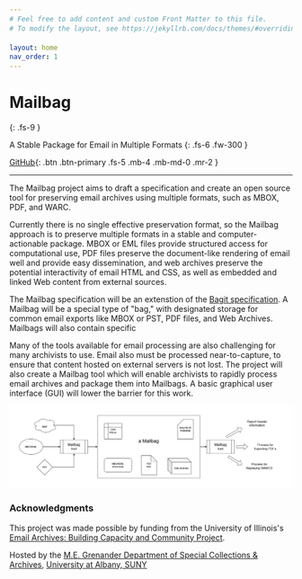 ```yaml
---
# Feel free to add content and custom Front Matter to this file.
# To modify the layout, see https://jekyllrb.com/docs/themes/#overriding-theme-defaults

layout: home
nav_order: 1
---
```


# Mailbag
{: .fs-9 }

A Stable Package for Email in Multiple Formats
{: .fs-6 .fw-300 }

[GitHub](https://github.com/UAlbanyArchives/mailbag){: .btn .btn-primary .fs-5 .mb-4 .mb-md-0 .mr-2 }

---

The Mailbag project aims to draft a specification and create an open source tool for preserving email archives using multiple formats, such as MBOX, PDF, and WARC.

Currently there is no single effective preservation format, so the Mailbag approach is to preserve multiple formats in a stable and computer-actionable package. MBOX or EML files provide structured access for computational use, PDF files preserve the document-like rendering of email well and provide easy dissemination, and web archives preserve the potential interactivity of email HTML and CSS, as well as embedded and linked Web content from external sources.

The Mailbag specification will be an extenstion of the [Bagit specification](https://tools.ietf.org/html/rfc8493). A Mailbag will be a special type of "bag," with designated storage for common email exports like MBOX or PST, PDF files, and Web Archives. Mailbags will also contain specific

Many of the tools available for email processing are also challenging for many archivists to use. Email also must be processed near-to-capture, to ensure that content hosted on external servers is not lost. The project will also create a Mailbag tool which will enable archivists to rapidly process email archives and package them into Mailbags. A basic graphical user interface (GUI) will lower the barrier for this work.

![An overview diagram of a Mailbag and its use by the mailbag tool.](diagrams/mailbagOverview.png)


### Acknowledgments

This project was made possible by funding from the University of Illinois's [Email Archives: Building Capacity and Community Project](https://emailarchivesgrant.library.illinois.edu/).

Hosted by the [M.E. Grenander Department of Special Collections & Archives](https://archives.albany.edu/), [University at Albany, SUNY](https://www.albany.edu)